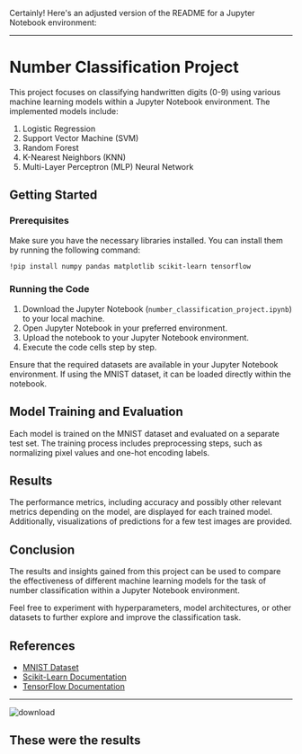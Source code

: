 Certainly! Here's an adjusted version of the README for a Jupyter Notebook environment:

---

# Number Classification Project

This project focuses on classifying handwritten digits (0-9) using various machine learning models within a Jupyter Notebook environment. The implemented models include:

1. Logistic Regression
2. Support Vector Machine (SVM)
3. Random Forest
4. K-Nearest Neighbors (KNN)
5. Multi-Layer Perceptron (MLP) Neural Network

## Getting Started

### Prerequisites

Make sure you have the necessary libraries installed. You can install them by running the following command:

```bash
!pip install numpy pandas matplotlib scikit-learn tensorflow
```

### Running the Code

1. Download the Jupyter Notebook (`number_classification_project.ipynb`) to your local machine.
2. Open Jupyter Notebook in your preferred environment.
3. Upload the notebook to your Jupyter Notebook environment.
4. Execute the code cells step by step.

Ensure that the required datasets are available in your Jupyter Notebook environment. If using the MNIST dataset, it can be loaded directly within the notebook.

## Model Training and Evaluation

Each model is trained on the MNIST dataset and evaluated on a separate test set. The training process includes preprocessing steps, such as normalizing pixel values and one-hot encoding labels.

## Results

The performance metrics, including accuracy and possibly other relevant metrics depending on the model, are displayed for each trained model. Additionally, visualizations of predictions for a few test images are provided.

## Conclusion

The results and insights gained from this project can be used to compare the effectiveness of different machine learning models for the task of number classification within a Jupyter Notebook environment.

Feel free to experiment with hyperparameters, model architectures, or other datasets to further explore and improve the classification task.

## References

- [MNIST Dataset](http://yann.lecun.com/exdb/mnist/)
- [Scikit-Learn Documentation](https://scikit-learn.org/stable/documentation.html)
- [TensorFlow Documentation](https://www.tensorflow.org/guide)

---
![download](https://github.com/kishore-FDI/NumberClassification/assets/147427164/3e5885e3-1fcc-468f-a534-cca60a49af14)

**These were the results**
---
